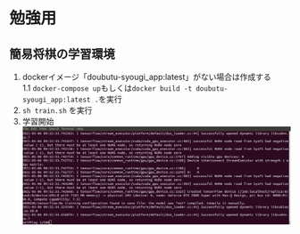 # 勉強用

## 簡易将棋の学習環境

1. dockerイメージ「doubutu-syougi_app:latest」がない場合は作成する<br>
    1.1 ```docker-compose up```もしくは```docker build -t doubutu-syougi_app:latest .```を実行
2. ```sh train.sh``` を実行<br>
3. 学習開始 <br>
![alt text](./img/train.png)